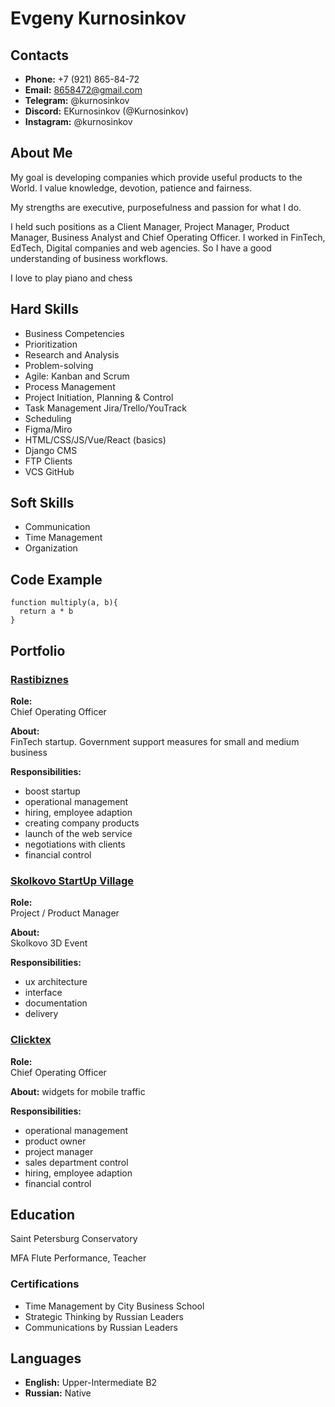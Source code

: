 # Evgeny Kurnosinkov

## Contacts

- **Phone:** +7 (921) 865-84-72<br>
- **Email:** 8658472@gmail.com<br>
- **Telegram:** @kurnosinkov<br>
- **Discord:** EKurnosinkov (@Kurnosinkov)<br>
- **Instagram:** @kurnosinkov

## About Me

My goal is developing companies which provide useful products to the World. I value knowledge, devotion, patience and fairness.

My strengths are executive, purposefulness and passion for what I do.

I held such positions as a Client Manager, Project Manager, Product Manager, Business Analyst and Chief Operating Officer. I worked in FinTech, EdTech, Digital companies and web agencies. So I have a good understanding of business workflows.

I love to play piano and chess

## Hard Skills

- Business Competencies
- Prioritization
- Research and Analysis
- Problem-solving
- Agile: Kanban and Scrum
- Process Management
- Project Initiation, Planning & Control
- Task Management Jira/Trello/YouTrack
- Scheduling
- Figma/Miro
- HTML/CSS/JS/Vue/React (basics)
- Django CMS
- FTP Clients
- VCS GitHub

## Soft Skills

- Communication
- Time Management
- Organization

## Code Example

```
function multiply(a, b){
  return a * b
}
```

## Portfolio

### [Rastibiznes](https://rastibiznes.ru/)

**Role:**<br>
Chief Operating Officer

**About:**<br>
FinTech startup. Government support measures for small and medium business

**Responsibilities:**
- boost startup
- operational management
- hiring, employee adaption
- creating company products
- launch of the web service
- negotiations with clients
- financial control

### [Skolkovo StartUp Village](https://expo.startupvillage.ru/start/)

**Role:**<br>
Project / Product Manager

**About:**<br>
Skolkovo 3D Event

**Responsibilities:**
- ux architecture
- interface
- documentation
- delivery

### [Clicktex](http://clicktex.ru/)

**Role:**<br>
Chief Operating Officer

**About:**
widgets for mobile traffic

**Responsibilities:**
- operational management
- product owner
- project manager
- sales department control
- hiring, employee adaption
- financial control

## Education

Saint Petersburg Conservatory

MFA Flute Performance, Teacher

### Certifications

- Time Management by City Business School
- Strategic Thinking by Russian Leaders
- Communications by Russian Leaders

## Languages

- **English:** Upper-Intermediate B2
- **Russian:** Native